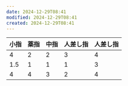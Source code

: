 ```yaml
---
date: 2024-12-29T08:41
modified: 2024-12-29T08:41
created: 2024-12-29T08:41
---
```



| 小指  | 薬指  | 中指  | 人差し指 | 人差し指 |
| --- | --- | --- | ---- | ---- |
| 4   | 2   | 2   | 3    | 4    |
| 1.5 | 1   | 1   | 1    | 3    |
| 4   | 4   | 3   | 2    | 4    |


